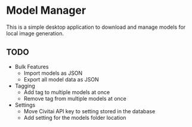 # Model Manager
This is a simple desktop application to download and manage models for local image generation.

## TODO
- Bulk Features
    - Import models as JSON
    - Export all model data as JSON
- Tagging
    - Add tag to multiple models at once
    - Remove tag from multiple models at once
- Settings
    - Move Civitai API key to setting stored in the database
    - Add setting for the models folder location
